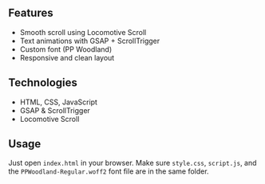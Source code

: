 ## Features

- Smooth scroll using Locomotive Scroll
- Text animations with GSAP + ScrollTrigger
- Custom font (PP Woodland)
- Responsive and clean layout

## Technologies

- HTML, CSS, JavaScript
- GSAP & ScrollTrigger
- Locomotive Scroll

## Usage

Just open `index.html` in your browser. Make sure `style.css`, `script.js`, and the `PPWoodland-Regular.woff2` font file are in the same folder.

